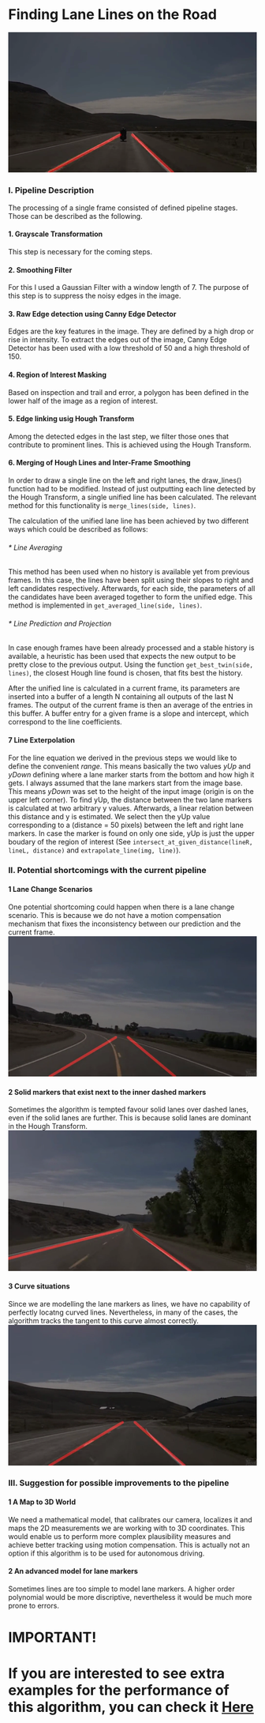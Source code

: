 # **Finding Lane Lines on the Road**

[//]: # (Image References)

[image1]: ./examples/grayscale.jpg "Grayscale"
[image2]: ./writeup_images/coverPhoto.png "cover"
[image3]: ./writeup_images/laneChange.png "Lane Change"
[image4]: ./writeup_images/dashed.png "Dashed next to Solid"
[image5]: ./writeup_images/curve.png "Curve"
![alt text][image2]


### I. Pipeline Description

The processing of a single frame consisted of defined pipeline stages. Those can be described as the following.
#### 1. Grayscale Transformation
This step is necessary for the coming steps.
#### 2. Smoothing Filter
For this I used a Gaussian Filter with a window length of 7. The purpose of this step is to suppress the noisy edges in the image.
#### 3. Raw Edge detection using Canny Edge Detector
Edges are the key features in the image. They are defined by a high drop or rise in intensity. To extract the edges out of the image, Canny Edge Detector has been used with a low threshold of 50 and a high threshold of 150.
#### 4. Region of Interest Masking
Based on inspection and trail and error, a polygon has been defined in the lower half of the image as a region of interest.
#### 5. Edge linking usig Hough Transform
Among the detected edges in the last step, we filter those ones that contribute to prominent lines. This is achieved using the Hough Transform.
#### 6. Merging of Hough Lines and Inter-Frame Smoothing
In order to draw a single line on the left and right lanes, the draw_lines() function had to be modified.
Instead of just outputting each line detected by the Hough Transform, a single unified line has been calculated. The relevant method for this functionality is `merge_lines(side, lines)`.

The calculation of the unified lane line has been achieved by two different ways which could be described as follows:
###### * Line Averaging
This method has been used when no history is available yet from previous frames. In this case, the lines have been split using their slopes to right and left candidates respectively. Afterwards, for each side, the parameters of all the candidates have been averaged together to form the unified edge. This method is implemented in `get_averaged_line(side, lines)`.  

###### * Line Prediction and Projection  
[comment]: <> (![alt text][image1])
In case enough frames have been already processed and a stable history is available, a heuristic has been used that expects the new output to be pretty close to the previous output. Using the function `get_best_twin(side, lines)`, the closest Hough line found is chosen, that fits best the history.


After the unified line is calculated in a current frame, its parameters are inserted into a buffer of a length N containing all outputs of the last N frames. The output of the current frame is then an average of the entries in this buffer. A buffer entry for a given frame is a slope and intercept, which correspond to the line coefficients.

#### 7 Line Exterpolation
For the line equation we derived in the previous steps we would like to define the convenient *range*. This means basically the two values *yUp* and *yDown* defining where a lane marker starts from the bottom and how high it gets. I always assumed that the lane markers start from the image base. This means *yDown* was set to the height of the input image (origin is on the upper left corner). To find yUp, the distance between the two lane markers is calculated at two arbitrary y values. Afterwards, a linear relation between this distance and y is estimated. We select then the yUp value corresponding to a (distance = 50 pixels) between the left and right lane markers. In case the marker is found on only one side, yUp is just the upper boudary of the region of interest (See `intersect_at_given_distance(lineR, lineL, distance)` and `extrapolate_line(img, line)`).     

### II. Potential shortcomings with the current pipeline

#### 1 Lane Change Scenarios
One potential shortcoming could happen when there is a lane change scenario. This is because we do not have a motion compensation mechanism that fixes the inconsistency between our prediction and the current frame.  
![alt text][image3]

#### 2 Solid markers that exist next to the inner dashed markers
Sometimes the algorithm is tempted favour solid lanes over dashed lanes, even if the solid lanes are further. This is because solid lanes are dominant in the Hough Transform.
![alt text][image4]

#### 3 Curve situations
Since we are modelling the lane markers as lines, we have no capability of perfectly locatng curved lines. Nevertheless, in many of the cases, the algorithm tracks the tangent to this curve almost correctly.
![alt text][image5]

### III. Suggestion for possible improvements to the pipeline

#### 1 A Map to 3D World
We need a mathematical model, that calibrates our camera, localizes it and maps the 2D measurements we are working with to 3D coordinates. This would enable us to perform more complex plausibility measures and achieve better tracking using motion compensation. This is actually not an option if this algorithm is to be used for autonomous driving.

#### 2 An advanced model for lane markers
Sometimes lines are too simple to model lane markers. A higher order polynomial would be more discriptive, nevertheless it would be much more prone to errors.





# **IMPORTANT!**
# If you are interested to see extra examples for the performance of this algorithm, you can check it [Here](https://www.youtube.com/playlist?list=PLzCBDDtp2hMdCsoM-LQYECuMvt1MW6CJ8)
